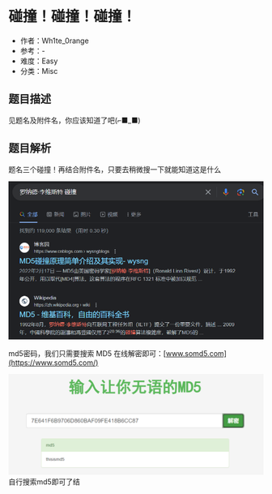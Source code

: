 # 碰撞！碰撞！碰撞！

- 作者：Wh1te_0range
- 参考：-
- 难度：Easy
- 分类：Misc

## 题目描述

见题名及附件名，你应该知道了吧(⌐■_■)

## 题目解析

题名三个碰撞！再结合附件名，只要去稍微搜一下就能知道这是什么

![](writeup/images/image-20231021205241384.png)

md5密码，我们只需要搜索 MD5 在线解密即可：[www.somd5.com](https://www.somd5.com/)

![](writeup/images/image-20231021205342399.png)自行搜索md5即可了结